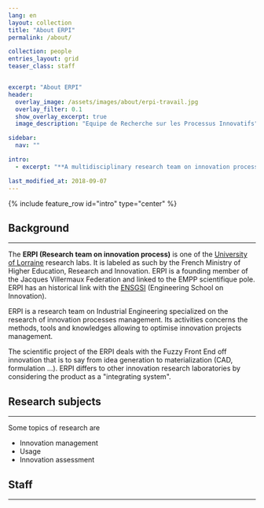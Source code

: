 ```yaml
---
lang: en
layout: collection
title: "About ERPI"
permalink: /about/

collection: people
entries_layout: grid
teaser_class: staff


excerpt: "About ERPI"
header:
  overlay_image: /assets/images/about/erpi-travail.jpg
  overlay_filter: 0.1
  show_overlay_excerpt: true 
  image_description: "Equipe de Recherche sur les Processus Innovatifs"

sidebar:
  nav: ""

intro:
  - excerpt: "**A multidisciplinary research team on innovation processess research**"

last_modified_at: 2018-09-07
---
```



{% include feature_row id="intro" type="center" %}


## Background
--- 

The **ERPI (Research team on innovation process)** is one of the [University of Lorraine](http://univ-lorraine.fr) research labs. It is labeled as such by the French Ministry of Higher Education, Research and Innovation. ERPI is a founding member of the Jacques Villermaux Federation and linked to the EMPP scientifique pole. ERPI has an historical link with the [ENSGSI](http://ensgsi.univ-lorraine.fr) (Engineering School on Innovation).

ERPI is a research team on Industrial Engineering specialized on the research of innovation processes management. Its activities concerns the methods, tools and knowledges allowing to optimise innovation projects management.

The scientific project of the ERPI deals with the Fuzzy Front End off innovation that is to say from idea generation to materialization (CAD, formulation ...). ERPI differs to other innovation research laboratories by considering the product as a "integrating system".   



## Research subjects

--- 

 Some topics of research are 
 - Innovation management
 - Usage
 - Innovation assessment


## Staff
--- 
